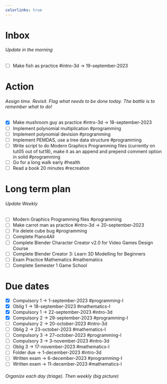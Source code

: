 ```yaml
---
colorlinks: true
---
```


# Inbox
###### Update in the morning

* [ ] Make fish as practice #intro-3d -> 19-september-2023

# Action
###### Assign time. Revisit. Flag what needs to be done today. The battle is to remember what to do!

* [x] Make mushroom guy as practice #intro-3d -> 18-september-2023
* [ ] Implement polynomial multiplication #programming
* [ ] Implement polynomial devision #programming
* [ ] Implement PEMDAS, use a tree data structure #programming
* [ ] Write script to do Modern Graphics Programming files (currently on tut05 out of tut18), make it as an append and prepend comment option in solid #programming
* [ ] Go for a long walk early #health
* [ ] Read a book 20 minutes #recreation

# Long term plan
###### Update Weekly

* [ ] Modern Graphics Programming files #programming
* [ ] Make carrot man as practice #intro-3d -> 20-september-2023
* [ ] Fix delete cube bug #programming
* [ ] Complete Piano4All
* [ ] Complete Blender Character Creator v2.0 for Video Games Design Course
* [ ] Complete Blender Creator 3: Learn 3D Modelling for Beginners
* [ ] Exam Practice Mathematics #mathematics
* [ ] Complete Semester 1 Game School

# Due dates

* [x] Compulsory 1 -> 1-september-2023  #programming-I 
* [x] Oblig 1      -> 18-september-2023 #mathematics-I
* [x] Compulsory 1 -> 22-september-2023 #intro-3d
* [x] Compulsory 2 -> 29-september-2023 #programming-I
* [ ] Compulsory 2 -> 20-october-2023   #intro-3d
* [ ] Oblig 2      -> 23-october-2023   #mathematics-I
* [ ] Compulsory 3 -> 27-october-2023   #programming-I
* [ ] Compulsory 3 -> 3-november-2023   #intro-3d
* [ ] Oblig 3      -> 17-november-2023  #mathematics-I
* [ ] Folder due   -> 1-december-2023   #intro-3d
* [ ] Written exam -> 6-december-2023   #programming-I
* [ ] Written exam -> 11-december-2023  #mathematics-I

###### Organize each day (triage). Then weekly (big picture)

